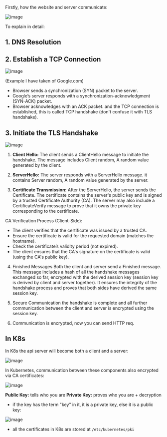 Firstly, how the website and server communicate:

![image](https://github.com/user-attachments/assets/efa1526a-ea74-4ff8-a2af-d3798e2496a8)

To explain in detail:

## 1. DNS Resolution
## 2. Establish a TCP Connection
![image](https://github.com/user-attachments/assets/698428bd-b367-42ba-ac46-c82ddd52c6fa)

(Example I have taken of Google.com)

- Browser sends a synchronization (SYN) packet to the server.
- Google’s server responds with a synchronization-acknowledgment (SYN-ACK) packet.
- Browser acknowledges with an ACK packet.
and the TCP connection is established, this is called TCP handshake (don't confuse it with TLS handshake).

## 3. Initiate the TLS Handshake
![image](https://github.com/user-attachments/assets/c6f70f31-01fe-4ef0-afd7-dfab5b06d7c6)

1. **Client Hello:** The client sends a ClientHello message to initiate the handshake.
The message includes Client random, A random value generated by the client.

2. **ServerHello:** The server responds with a ServerHello message. it contains Server random, A random value generated by the server.

3. **Certificate Transmission:** After the ServerHello, the server sends the Certificate. The certificate contains the server's public key and is signed by a trusted Certificate Authority (CA).
The server may also include a CertificateVerify message to prove that it owns the private key corresponding to the certificate.

CA Verification Process (Client-Side):

- The client verifies that the certificate was issued by a trusted CA.
- Ensure the certificate is valid for the requested domain (matches the hostname).
- Check the certificate’s validity period (not expired).
- The client ensures that the CA's signature on the certificate is valid (using the CA's public key).

4. Finished Messages
Both the client and server send a Finished message. This message includes a hash of all the handshake messages exchanged so far, encrypted with the derived session key (session key is derived by client and server together). It ensures the integrity of the handshake process and proves that both sides have derived the same session key.

6. Secure Communication
the handshake is complete and all further communication between the client and server is encrypted using the session key.

6. Communication is encrypted, now you can send HTTP req.

## In K8s

In K8s the api server will become both a client and a server:

![image](https://github.com/user-attachments/assets/b72acf84-c977-46ec-be61-d1787dfffb1e)

In Kubernetes, communication between these components also encrypted via CA certificates:

![image](https://github.com/user-attachments/assets/5cd1213a-7286-40f9-b0d8-3f628d915ff3)

**Public Key:** tells who you are
**Private Key:** proves who you are + decryption

- if the key has the term "key" in it, it is a private key, else it is a public key:

![image](https://github.com/user-attachments/assets/5d21220d-9550-4102-a3c6-976a975eb7a7)


- all the certificates in K8s are stored at `/etc/kubernetes/pki`



